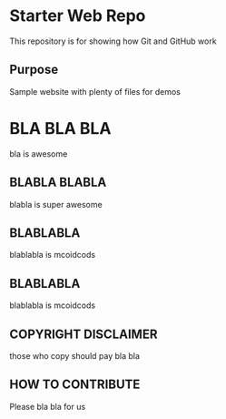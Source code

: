 # Starter Web Repo

This repository is for showing how Git and GitHub work

## Purpose

Sample website with plenty of files for demos

# BLA BLA BLA
bla is awesome

## BLABLA BLABLA
blabla is super awesome

## BLABLABLA
blablabla is mcoidcods

## BLABLABLA
blablabla is mcoidcods

## COPYRIGHT DISCLAIMER
those who copy should pay bla bla

## HOW TO CONTRIBUTE
Please bla bla for us